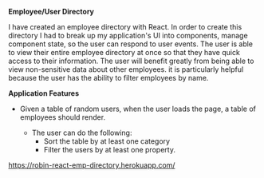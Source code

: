 **Employee/User Directory**

I have created an employee directory with React. In order to create this directory I had to break up my application's UI into components, manage component state, so the user can respond to user events. The user is able to view their entire employee directory at once so that they have quick access to their information. The user will benefit greatly from being able to view non-sensitive data about other employees. it is particularly helpful because the user has the ability to filter employees by name.

**Application Features**
* Given a table of random users, when the user loads the page, a table of employees should render.
  
  * The user can do the following:
    * Sort the table by at least one category
    * Filter the users by at least one property.

https://robin-react-emp-directory.herokuapp.com/

